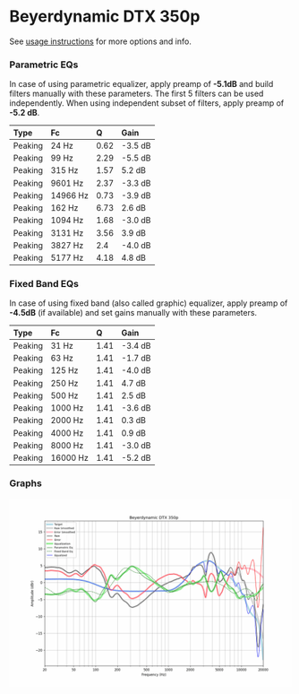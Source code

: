 # Beyerdynamic DTX 350p
See [usage instructions](https://github.com/jaakkopasanen/AutoEq#usage) for more options and info.

### Parametric EQs
In case of using parametric equalizer, apply preamp of **-5.1dB** and build filters manually
with these parameters. The first 5 filters can be used independently.
When using independent subset of filters, apply preamp of **-5.2 dB**.

| Type    | Fc       |    Q | Gain    |
|:--------|:---------|:-----|:--------|
| Peaking | 24 Hz    | 0.62 | -3.5 dB |
| Peaking | 99 Hz    | 2.29 | -5.5 dB |
| Peaking | 315 Hz   | 1.57 | 5.2 dB  |
| Peaking | 9601 Hz  | 2.37 | -3.3 dB |
| Peaking | 14966 Hz | 0.73 | -3.9 dB |
| Peaking | 162 Hz   | 6.73 | 2.6 dB  |
| Peaking | 1094 Hz  | 1.68 | -3.0 dB |
| Peaking | 3131 Hz  | 3.56 | 3.9 dB  |
| Peaking | 3827 Hz  | 2.4  | -4.0 dB |
| Peaking | 5177 Hz  | 4.18 | 4.8 dB  |

### Fixed Band EQs
In case of using fixed band (also called graphic) equalizer, apply preamp of **-4.5dB**
(if available) and set gains manually with these parameters.

| Type    | Fc       |    Q | Gain    |
|:--------|:---------|:-----|:--------|
| Peaking | 31 Hz    | 1.41 | -3.4 dB |
| Peaking | 63 Hz    | 1.41 | -1.7 dB |
| Peaking | 125 Hz   | 1.41 | -4.0 dB |
| Peaking | 250 Hz   | 1.41 | 4.7 dB  |
| Peaking | 500 Hz   | 1.41 | 2.5 dB  |
| Peaking | 1000 Hz  | 1.41 | -3.6 dB |
| Peaking | 2000 Hz  | 1.41 | 0.3 dB  |
| Peaking | 4000 Hz  | 1.41 | 0.9 dB  |
| Peaking | 8000 Hz  | 1.41 | -3.0 dB |
| Peaking | 16000 Hz | 1.41 | -5.2 dB |

### Graphs
![](./Beyerdynamic%20DTX%20350p.png)